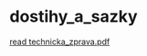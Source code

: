 # dostihy_a_sazky
[read technicka_zprava.pdf](https://github.com/Holajz/dostihy_a_sazky/blob/master/technicka%20zprava.pdf)
